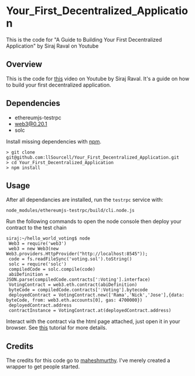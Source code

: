 # Your_First_Decentralized_Application
This is the code for "A Guide to Building Your First Decentralized Application" by Siraj Raval on Youtube


## Overview

This is the code for [this](https://youtu.be/gSQXq2_j-mw) video on Youtube by Siraj Raval. It's a guide on how to build your first decentralized application. 

## Dependencies

* ethereumjs-testrpc 
* web3@0.20.1
* solc

Install missing dependencies with [npm](https://www.npmjs.com/). 

```
> git clone git@github.com:llSourcell/Your_First_Decentralized_Application.git
> cd Your_First_Decentralized_Application
> npm install 
```

## Usage

After all dependancies are installed, run the `testrpc` service with:
```
node_modules/ethereumjs-testrpc/build/cli.node.js
```

Run the following commands to open the node console then deploy your contract to the test chain

```
siraj:~/hello_world_voting$ node
 Web3 = require('web3')
 web3 = new Web3(new Web3.providers.HttpProvider("http://localhost:8545"));
 code = fs.readFileSync('voting.sol').toString()
 solc = require('solc')
 compiledCode = solc.compile(code)
 abiDefinition = JSON.parse(compiledCode.contracts[':Voting'].interface)
 VotingContract = web3.eth.contract(abiDefinition)
 byteCode = compiledCode.contracts[':Voting'].bytecode
 deployedContract = VotingContract.new(['Rama','Nick','Jose'],{data: byteCode, from: web3.eth.accounts[0], gas: 4700000})
 deployedContract.address
 contractInstance = VotingContract.at(deployedContract.address)
```

Interact with the contract via the html page attached, just open it in your browser. See [this](https://medium.com/@mvmurthy/full-stack-hello-world-voting-ethereum-dapp-tutorial-part-1-40d2d0d807c2) tutorial for more details. 

## Credits

The credits for this code go to [maheshmurthy](https://gist.github.com/maheshmurthy). I've merely created a wrapper to get people started. 
